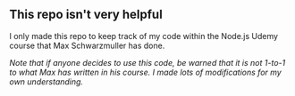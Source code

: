 ## This repo isn't very helpful

I only made this repo to keep track of my code within the Node.js Udemy course that Max Schwarzmuller has done. 

_Note that if anyone decides to use this code, be warned that it is not 1-to-1 to what Max has written in his course. I made lots of modifications for my own understanding._
